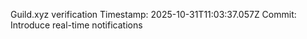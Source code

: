 Guild.xyz verification
Timestamp: 2025-10-31T11:03:37.057Z
Commit: Introduce real-time notifications